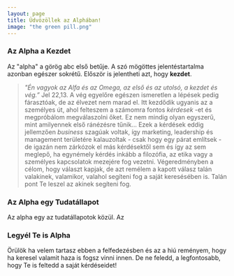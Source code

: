 ```yaml
---
layout: page
title: Üdvözöllek az Alphában!
image: "the green pill.png"
---
```


### Az Alpha a Kezdet

Az "alpha" a görög abc első betűje. A szó mögöttes jelentéstartalma azonban egészer sokrétű. Először is jelentheti azt, hogy **kezdet**. 
> *"Én vagyok az Alfa és az Omega, az első és az utolsó, a kezdet és vég.”* Jel 22,13. 
A vég egyelőre egészen ismeretlen a lépések pedig fárasztóak, de az élvezet nem marad el. Itt kezdődik ugyanis az a személyes út, ahol felteszem a számomra fontos *kérdesek* -et és megpróbálom megválaszolni őket. Ez nem mindig olyan egyszerű, mint amilyennek első ránézésre tűnik... Ezek a kérdések eddig jellemzően *business* szagúak voltak, így marketing, leadership és management területére kalauzoltak - csak hogy egy párat említsek - de igazán nem zárkózok el más kérdésektől sem és így az sem meglepő, ha egynémely kérdés inkább a filozófia, az etika vagy a személyes kapcsolatok mezejére fog vezetni. Végeredményben a célom, hogy választ kapjak, de azt remélem a kapott válasz talán valakinek, valamikor, valahol segíteni fog a saját keresésében is. Talán pont Te leszel az akinek segíteni fog.

### Az Alpha egy Tudatállapot

Az alpha egy az tudatállapotok közül. Az 

### Legyél Te is Alpha

Örülök ha velem tartasz ebben a felfedezésben és az a hiú reményem, hogy ha keresel valamit haza is fogsz vinni innen. De ne feledd, a legfontosabb, hogy Te is feltedd a saját kérdéseidet!
